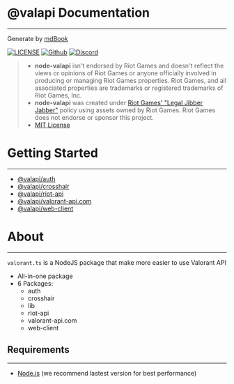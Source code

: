 [license_image]: https://badgen.net/badge/license/MIT/blue
[license_url]: https://github.com/valapi/.github/blob/main/LICENSE
[github_image]: https://badgen.net/badge/icon/github?icon=github&label
[github_url]: https://github.com/valapi/node-valapi
[discord_image]: https://badgen.net/badge/icon/discord?icon=discord&label
[discord_url]: https://discord.gg/pbyWbUYjyt

# @valapi Documentation

---

Generate by [mdBook](https://github.com/rust-lang/mdBook)

[![LICENSE][license_image]][license_url]
[![Github][github_image]][github_url]
[![Discord][discord_image]][discord_url]

> -   **node-valapi** isn't endorsed by Riot Games and doesn't reflect the views or opinions of Riot Games or anyone officially involved in producing or managing Riot Games properties. Riot Games, and all associated properties are trademarks or registered trademarks of Riot Games, Inc.
> -   **node-valapi** was created under [Riot Games' "Legal Jibber Jabber"](https://www.riotgames.com/en/legal) policy using assets owned by Riot Games. Riot Games does not endorse or sponsor this project.
> -   [MIT License][license_url]

# Getting Started

---

-   [@valapi/auth](./packages/auth/intro.md)
-   [@valapi/crosshair](./packages/crosshair/intro.md)
-   [@valapi/riot-api](./packages/riot-api/intro.md)
-   [@valapi/valorant-api.com](./packages/valorant-api.com/intro.md)
-   [@valapi/web-client](./packages/web-client/intro.md)

# About

---

`valorant.ts` is a NodeJS package that make more easier to use Valorant API

-   All-in-one package
-   6 Packages:
    -   auth
    -   crosshair
    -   lib
    -   riot-api
    -   valorant-api.com
    -   web-client

## Requirements

---

-   [Node.js](https://nodejs.org) (we recommend lastest version for best performance)
